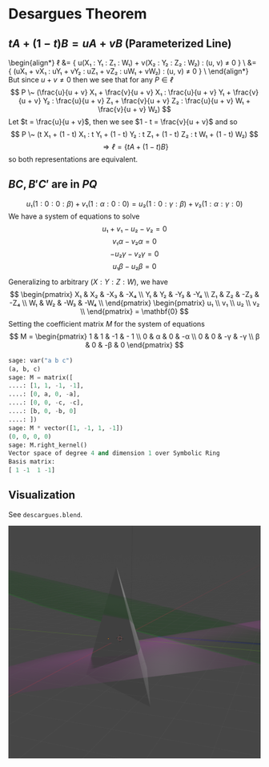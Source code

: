 # Desargues Theorem

## $tA + (1 - t)B = uA + vB$ (Parameterized Line)

\begin{align*}
ℓ &= \{ u(X₁ : Y₁ : Z₁ : W₁) + v(X₂ : Y₂ : Z₂ : W₂) : (u, v) ≠ 0 \} \\
  &= \{ (uX₁ + vX₁ : uY₁ + vY₂ : uZ₁ + vZ₂ : uW₁ + vW₂) : (u, v) ≠ 0 \} \\
\end{align*}
But since $u + v ≠ 0$ then we see that for any $P ∈ ℓ$
$$ P \~ (\frac{u}{u + v} X₁ + \frac{v}{u + v} X₁ : \frac{u}{u + v} Y₁ + \frac{v}{u + v} Y₂ : \frac{u}{u + v} Z₁ + \frac{v}{u + v} Z₂ : \frac{u}{u + v} W₁ + \frac{v}{u + v} W₂) $$
Let $t = \frac{u}{u + v}$, then we see $1 - t = \frac{v}{u + v}$ and so
$$ P \~ (t X₁ + (1 - t) X₁ : t Y₁ + (1 - t) Y₂ : t Z₁ + (1 - t) Z₂ : t W₁ + (1 - t) W₂) $$
$$ ⇒ ℓ = \{ tA + (1 - t)B \} $$
so both representations are equivalent.

## $BC, B'C'$ are in $PQ$

$$ u₁(1 : 0 : 0 : β) + v₁(1 : α : 0 : 0) = u₂(1 : 0 : γ : β) + v₂(1 : α : γ : 0) $$
We have a system of equations to solve
$$ u₁ + v₁ - u₂ - v₂ = 0 $$
$$ v₁ α - v₂ α = 0 $$
$$ -u₂ γ - v₂ γ = 0 $$
$$ u₁ β - u₂ β = 0 $$

Generalizing to arbitrary $(X : Y : Z : W)$, we have
$$ \begin{pmatrix}
X₁ & X₂ & -X₃ & -X₄ \\
Y₁ & Y₂ & -Y₃ & -Y₄ \\
Z₁ & Z₂ & -Z₃ & -Z₄ \\
W₁ & W₂ & -W₃ & -W₄ \\
\end{pmatrix}
\begin{pmatrix}
u₁ \\
v₁ \\
u₂ \\
v₂ \\
\end{pmatrix}
= \mathbf{0} $$
Setting the coefficient matrix $M$ for the system of equations
$$ M = \begin{pmatrix}
1 & 1 & -1 & - 1 \\
0 & α & 0 & -α \\
0 & 0 & -γ & -γ \\
β & 0 & -β & 0
\end{pmatrix} $$

```python
sage: var("a b c")
(a, b, c)
sage: M = matrix([
....: [1, 1, -1, -1],
....: [0, a, 0, -a],
....: [0, 0, -c, -c],
....: [b, 0, -b, 0]
....: ])
sage: M * vector([1, -1, 1, -1])
(0, 0, 0, 0)
sage: M.right_kernel()
Vector space of degree 4 and dimension 1 over Symbolic Ring
Basis matrix:
[ 1 -1  1 -1]
```

## Visualization

See `descargues.blend`.

![](img/ch1-descargues.jpg)

